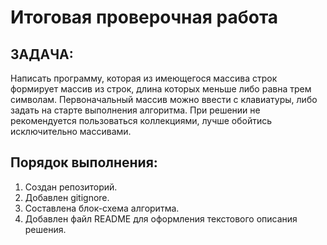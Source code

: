 # **Итоговая проверочная работа**

## **ЗАДАЧА:**

Написать программу, которая из имеющегося массива строк формирует массив из строк, длина которых меньше либо равна трем символам. Первоначальный массив можно ввести с клавиатуры, либо задать на старте выполнения алгоритма. При решении не рекомендуется пользоваться коллекциями, лучше обойтись исключительно массивами.

## **Порядок выполнения:**

1. Создан репозиторий.
2. Добавлен gitignore.
3. Составлена блок-схема алгоритма.
4. Добавлен файл README для оформления текстового описания решения.
